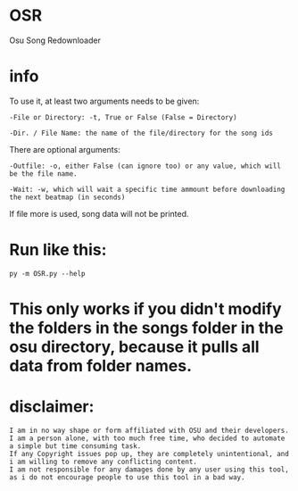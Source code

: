 # OSR
Osu Song Redownloader

# info
To use it, at least two arguments needs to be given:

	-File or Directory: -t, True or False (False = Directory)

	-Dir. / File Name: the name of the file/directory for the song ids
There are optional arguments:

	-Outfile: -o, either False (can ignore too) or any value, which will be the file name.

	-Wait: -w, which will wait a specific time ammount before downloading the next beatmap (in seconds)

If file more is used, song data will not be printed.

# Run like this:
```
py -m OSR.py --help
```

# This only works if you didn't modify the folders in the songs folder in the osu directory, because it pulls all data from folder names.


# disclaimer:
	I am in no way shape or form affiliated with OSU and their developers. I am a person alone, with too much free time, who decided to automate a simple but time consuming task.
	If any Copyright issues pop up, they are completely unintentional, and i am willing to remove any conflicting content.
	I am not responsible for any damages done by any user using this tool, as i do not encourage people to use this tool in a bad way.
